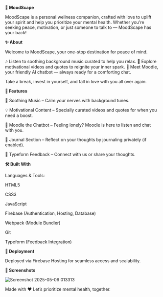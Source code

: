 **🌈 MoodScape**

MoodScape is a personal wellness companion, crafted with love to uplift your spirit and help you prioritize your mental health. Whether you're seeking peace, motivation, or just someone to talk to — MoodScape has your back!

**✨ About**

Welcome to MoodScape, your one-stop destination for peace of mind.

🎶 Listen to soothing background music curated to help you relax.
🎥 Explore motivational videos and quotes to reignite your inner spark.
💬 Meet Moodle, your friendly AI chatbot — always ready for a comforting chat.

Take a break, invest in yourself, and fall in love with you all over again.

**🧠 Features**

🎵 Soothing Music – Calm your nerves with background tunes.

💡 Motivational Content – Specially curated videos and quotes for when you need a boost.

🤖 Moodle the Chatbot – Feeling lonely? Moodle is here to listen and chat with you.

📒 Journal Section – Reflect on your thoughts by journaling privately (if enabled).

💌 Typeform Feedback – Connect with us or share your thoughts.

**🛠️ Built With**

Languages & Tools:

HTML5

CSS3

JavaScript

Firebase (Authentication, Hosting, Database)

Webpack (Module Bundler)

Git

Typeform (Feedback Integration)

**🚀 Deployment**

Deployed via Firebase Hosting for seamless access and scalability.

**📸 Screenshots**

![Screenshot 2025-05-06 013313](https://github.com/user-attachments/assets/785d9f80-df0a-4a64-9dcf-77519d502591)



Made with ❤️
Let’s prioritize mental health, together.



